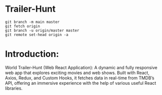 # Trailer-Hunt

`git branch -m main master` <br/>
`git fetch origin` <br/>
`git branch -u origin/master master` <br/>
`git remote set-head origin -a` <br/>

# Introduction:
World Trailer-Hunt (Web React Application): A dynamic and fully responsive web app that explores exciting movies and
web shows. Built with React, Axios, Redux, and Custom Hooks, it fetches data in real-time from TMDB’s API, offering an
immersive experience with the help of various useful React libraries.


